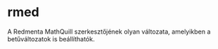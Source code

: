 # rmed
A Redmenta MathQuill szerkesztőjének olyan változata, amelyikben a betűváltozatok is beállíthatók. 
